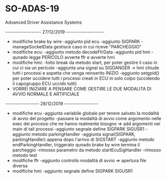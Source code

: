 # SO-ADAS-19
Advanced Driver Assistance Systems

------------------ 27/12/2019 -------------------
- modifiche brake by wire
	-aggiunto pid ecu
	-aggiunto SIGPARK
	-manageSocketData gestisce caso in cui riceve "PARCHEGGIO"
- modifiche ecu:
	-aggiunto metodo decodeFfrData
	-aggiunto pid hmi
	-qunado legge PERICOLO avverte ffr e avverte hmi
- modifiche hmi:
	-tolto break da metodo start, per poter gestire il caso in cui ci sia un pericolo
	-aggiunta una signal su SIGDANGER -> hmi chiude tutti i processi e aspetta che venga reinserito INIZIO
	-aggiunto setgpid() per poter uccidere tutti i processi creati in ECU in solo colpo (uccidendo il capogruppo ECU uccido tutti)
- VORREI INIZIARE A PENSARE COME GESTIRE LE DUE MODALITA DI AVVIO NORMALE E ARTIFICIALE


----------------- 28/12/2019 -----------------
- modifiche ecu
	-aggiunta variabile globale per tenere salvato la modalità di avvio del progetto
	-passare la modalità di avvio come argomento nelle exec dei processi che ne hanno realmente bisogno => add argomenti nei main di tali processi
	-aggiunto segnale define SIGPARK SIGUSR1
	-aggiunto metodo parkingHandler
	-aggiunta signal(SIGPARK, parkingHandler) appena dopo l'arrivo di SIGSTART
	-aggiunto metodo endParkingHandler, triggerato qunado brake by wire termina il parcheggio
	-rimosso parametro da metodo startEcuSigHandler
	-rimosso metodo test
- modifiche ffr
	-aggiunto controllo modalità di avvio => apertura file diversa
- modifiche hmi
	-aggiunto segnale define SIGPARK SIGUSR1
